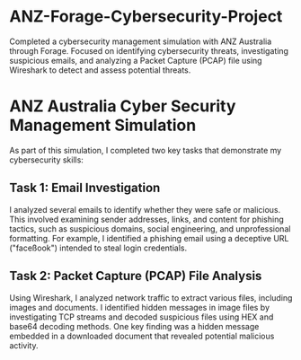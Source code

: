 # ANZ-Forage-Cybersecurity-Project
Completed a cybersecurity management simulation with ANZ Australia through Forage. Focused on identifying cybersecurity threats, investigating suspicious emails, and analyzing a Packet Capture (PCAP) file using Wireshark to detect and assess potential threats.

# ANZ Australia Cyber Security Management Simulation

As part of this simulation, I completed two key tasks that demonstrate my cybersecurity skills:

## Task 1: Email Investigation
I analyzed several emails to identify whether they were safe or malicious. This involved examining sender addresses, links, and content for phishing tactics, such as suspicious domains, social engineering, and unprofessional formatting. For example, I identified a phishing email using a deceptive URL ("faceßook") intended to steal login credentials.

## Task 2: Packet Capture (PCAP) File Analysis
Using Wireshark, I analyzed network traffic to extract various files, including images and documents. I identified hidden messages in image files by investigating TCP streams and decoded suspicious files using HEX and base64 decoding methods. One key finding was a hidden message embedded in a downloaded document that revealed potential malicious activity.
